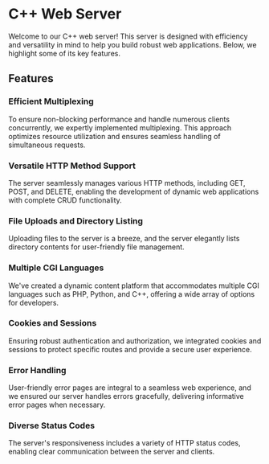 # C++ Web Server

Welcome to our C++ web server! This server is designed with efficiency and versatility in mind to help you build robust web applications. Below, we highlight some of its key features.

## Features

### Efficient Multiplexing

To ensure non-blocking performance and handle numerous clients concurrently, we expertly implemented multiplexing. This approach optimizes resource utilization and ensures seamless handling of simultaneous requests.

### Versatile HTTP Method Support

The server seamlessly manages various HTTP methods, including GET, POST, and DELETE, enabling the development of dynamic web applications with complete CRUD functionality.

### File Uploads and Directory Listing

Uploading files to the server is a breeze, and the server elegantly lists directory contents for user-friendly file management.

### Multiple CGI Languages

We've created a dynamic content platform that accommodates multiple CGI languages such as PHP, Python, and C++, offering a wide array of options for developers.

### Cookies and Sessions

Ensuring robust authentication and authorization, we integrated cookies and sessions to protect specific routes and provide a secure user experience.

### Error Handling

User-friendly error pages are integral to a seamless web experience, and we ensured our server handles errors gracefully, delivering informative error pages when necessary.

### Diverse Status Codes

The server's responsiveness includes a variety of HTTP status codes, enabling clear communication between the server and clients.
